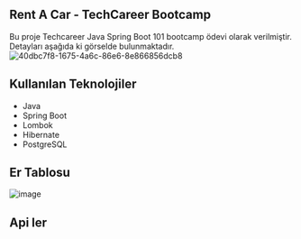 ## Rent A Car - TechCareer Bootcamp

Bu proje Techcareer Java Spring Boot 101 bootcamp ödevi olarak verilmiştir. Detayları aşağıda ki görselde bulunmaktadır.
![40dbc7f8-1675-4a6c-86e6-8e866856dcb8](https://github.com/user-attachments/assets/f2962b2f-fcf9-44c2-964c-99da9d49a144)

## Kullanılan Teknolojiler

- Java
- Spring Boot
- Lombok
- Hibernate
- PostgreSQL

## Er Tablosu
![image](https://github.com/user-attachments/assets/12d0b1e1-e853-4900-9837-b993b12f337a)


## Api ler


